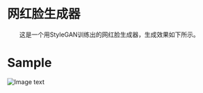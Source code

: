 # 网红脸生成器
&emsp;&emsp;这是一个用StyleGAN训练出的网红脸生成器，生成效果如下所示。<br />

# Sample
![Image text](https://github.com/a312863063/seeprettyface-generator-wanghong/tree/master/examples/example1.png)
